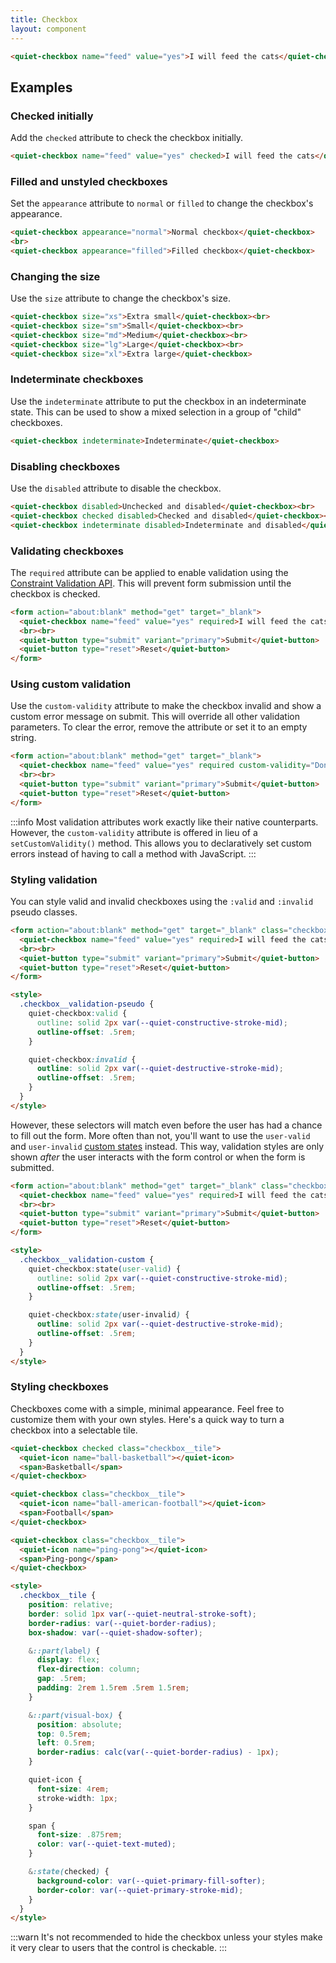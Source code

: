 ```yaml
---
title: Checkbox
layout: component
---
```


```html {.example}
<quiet-checkbox name="feed" value="yes">I will feed the cats</quiet-checkbox>
```

## Examples

### Checked initially

Add the `checked` attribute to check the checkbox initially.

```html {.example}
<quiet-checkbox name="feed" value="yes" checked>I will feed the cats</quiet-checkbox>
```

### Filled and unstyled checkboxes

Set the `appearance` attribute to `normal` or `filled` to change the checkbox's appearance.

```html {.example}
<quiet-checkbox appearance="normal">Normal checkbox</quiet-checkbox>
<br>
<quiet-checkbox appearance="filled">Filled checkbox</quiet-checkbox>
```

### Changing the size

Use the `size` attribute to change the checkbox's size.

```html {.example}
<quiet-checkbox size="xs">Extra small</quiet-checkbox><br>
<quiet-checkbox size="sm">Small</quiet-checkbox><br>
<quiet-checkbox size="md">Medium</quiet-checkbox><br>
<quiet-checkbox size="lg">Large</quiet-checkbox><br>
<quiet-checkbox size="xl">Extra large</quiet-checkbox>
```

### Indeterminate checkboxes

Use the `indeterminate` attribute to put the checkbox in an indeterminate state. This can be used to show a mixed selection in a group of "child" checkboxes.

```html {.example}
<quiet-checkbox indeterminate>Indeterminate</quiet-checkbox>
```

### Disabling checkboxes

Use the `disabled` attribute to disable the checkbox.

```html {.example}
<quiet-checkbox disabled>Unchecked and disabled</quiet-checkbox><br>
<quiet-checkbox checked disabled>Checked and disabled</quiet-checkbox><br>
<quiet-checkbox indeterminate disabled>Indeterminate and disabled</quiet-checkbox>
```

### Validating checkboxes

The `required` attribute can be applied to enable validation using the [Constraint Validation API](https://developer.mozilla.org/en-US/docs/Web/HTML/Constraint_validation). This will prevent form submission until the checkbox is checked.

```html {.example}
<form action="about:blank" method="get" target="_blank">
  <quiet-checkbox name="feed" value="yes" required>I will feed the cats</quiet-checkbox>
  <br><br>
  <quiet-button type="submit" variant="primary">Submit</quiet-button>
  <quiet-button type="reset">Reset</quiet-button>
</form>
```

### Using custom validation

Use the `custom-validity` attribute to make the checkbox invalid and show a custom error message on submit. This will override all other validation parameters. To clear the error, remove the attribute or set it to an empty string.

```html {.example}
<form action="about:blank" method="get" target="_blank">
  <quiet-checkbox name="feed" value="yes" required custom-validity="Don't forget to clean the litter box!">I will feed the cats</quiet-checkbox>
  <br><br>
  <quiet-button type="submit" variant="primary">Submit</quiet-button>
  <quiet-button type="reset">Reset</quiet-button>
</form>
```

:::info
Most validation attributes work exactly like their native counterparts. However, the `custom-validity` attribute is offered in lieu of a `setCustomValidity()` method. This allows you to declaratively set custom errors instead of having to call a method with JavaScript.
:::

### Styling validation

You can style valid and invalid checkboxes using the `:valid` and `:invalid` pseudo classes.

```html {.example}
<form action="about:blank" method="get" target="_blank" class="checkbox__validation-pseudo">
  <quiet-checkbox name="feed" value="yes" required>I will feed the cats</quiet-checkbox>
  <br><br>
  <quiet-button type="submit" variant="primary">Submit</quiet-button>
  <quiet-button type="reset">Reset</quiet-button>
</form>

<style>
  .checkbox__validation-pseudo {
    quiet-checkbox:valid {
      outline: solid 2px var(--quiet-constructive-stroke-mid);
      outline-offset: .5rem;
    }

    quiet-checkbox:invalid {
      outline: solid 2px var(--quiet-destructive-stroke-mid);
      outline-offset: .5rem;
    }
  }
</style>
```

However, these selectors will match even before the user has had a chance to fill out the form. More often than not, you'll want to use the `user-valid` and `user-invalid` [custom states](#custom-states) instead. This way, validation styles are only shown _after_ the user interacts with the form control or when the form is submitted.

```html {.example}
<form action="about:blank" method="get" target="_blank" class="checkbox__validation-custom">
  <quiet-checkbox name="feed" value="yes" required>I will feed the cats</quiet-checkbox>
  <br><br>
  <quiet-button type="submit" variant="primary">Submit</quiet-button>
  <quiet-button type="reset">Reset</quiet-button>
</form>

<style>
  .checkbox__validation-custom {
    quiet-checkbox:state(user-valid) {
      outline: solid 2px var(--quiet-constructive-stroke-mid);
      outline-offset: .5rem;
    }

    quiet-checkbox:state(user-invalid) {
      outline: solid 2px var(--quiet-destructive-stroke-mid);
      outline-offset: .5rem;
    }
  }
</style>
```

### Styling checkboxes

Checkboxes come with a simple, minimal appearance. Feel free to customize them with your own styles. Here's a quick way to turn a checkbox into a selectable tile.

```html {.example .flex-row}
<quiet-checkbox checked class="checkbox__tile">
  <quiet-icon name="ball-basketball"></quiet-icon>
  <span>Basketball</span>
</quiet-checkbox>

<quiet-checkbox class="checkbox__tile">
  <quiet-icon name="ball-american-football"></quiet-icon>
  <span>Football</span>
</quiet-checkbox>

<quiet-checkbox class="checkbox__tile">
  <quiet-icon name="ping-pong"></quiet-icon>
  <span>Ping-pong</span>
</quiet-checkbox>

<style>
  .checkbox__tile {
    position: relative;
    border: solid 1px var(--quiet-neutral-stroke-soft);
    border-radius: var(--quiet-border-radius);
    box-shadow: var(--quiet-shadow-softer);

    &::part(label) {
      display: flex;
      flex-direction: column;
      gap: .5rem;
      padding: 2rem 1.5rem .5rem 1.5rem;
    }

    &::part(visual-box) {
      position: absolute;
      top: 0.5rem;
      left: 0.5rem;
      border-radius: calc(var(--quiet-border-radius) - 1px);
    }

    quiet-icon {
      font-size: 4rem;
      stroke-width: 1px;
    }

    span {
      font-size: .875rem;
      color: var(--quiet-text-muted);
    }

    &:state(checked) {
      background-color: var(--quiet-primary-fill-softer);
      border-color: var(--quiet-primary-stroke-mid);
    }
  }
</style>
```

:::warn
It's not recommended to hide the checkbox unless your styles make it very clear to users that the control is checkable.
:::